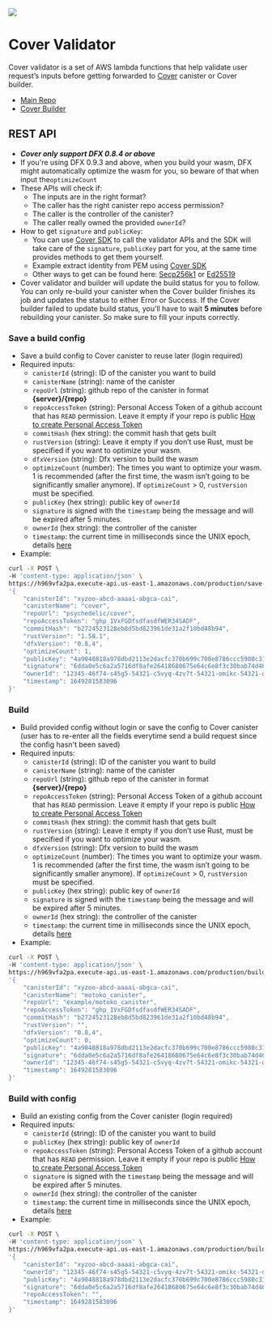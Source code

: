 ![](https://docs.covercode.ooo/overview/imgs/mainn.png)

# Cover Validator

Cover validator is a set of AWS lambda functions that help validate user request’s inputs before getting forwarded to [Cover](https://covercode.ooo/) canister or Cover builder.

- [Main Repo](https://github.com/Psychedelic/cover/)
- [Cover Builder](https://github.com/Psychedelic/cover-builder/)

## REST API

- **_Cover only support DFX 0.8.4 or above_**
- If you're using DFX 0.9.3 and above, when you build your wasm, DFX might automatically optimize the wasm for you, so beware of that when input the`optimizeCount`
- These APIs will check if:
  - The inputs are in the right format?
  - The caller has the right canister repo access permission?
  - The caller is the controller of the canister?
  - The caller really owned the provided `ownerId`?
- How to get `signature` and `publicKey`:
  - You can use [Cover SDK](https://github.com/Psychedelic/cover-sdk) to call the validator APIs and the SDK will take care of the `signature`, `publicKey` part for you, at the same time provides methods to get them yourself.
  - Example extract identity from PEM using [Cover SDK](https://github.com/Psychedelic/dfx-key/blob/main/cover-sdk.js)
  - Other ways to get can be found here: [Secp256k1](https://github.com/dfinity/keysmith) or [Ed25519](https://github.com/Psychedelic/dfx-key/blob/main/cover-sdk.js)
- Cover validator and builder will update the build status for you to follow. You can only re-build your canister when the Cover builder finishes its job and updates the status to either Error or Success. If the Cover builder failed to update build status, you’ll have to wait **5 minutes** before rebuilding your canister. So make sure to fill your inputs correctly.

### Save a build config

- Save a build config to Cover canister to reuse later (login required)
- Required inputs:
  - `canisterId` (string): ID of the canister you want to build
  - `canisterName` (string): name of the canister
  - `repoUrl` (string): github repo of the canister in format **{server}/{repo}**
  - `repoAccessToken` (string): Personal Access Token of a github account that has `READ` permission. Leave it empty if your repo is public [How to create Personal Access Token](https://docs.github.com/en/authentication/keeping-your-account-and-data-secure/creating-a-personal-access-token)
  - `commitHash` (hex string): the commit hash that gets built
  - `rustVersion` (string): Leave it empty if you don’t use Rust, must be specified if you want to optimize your wasm.
  - `dfxVersion` (string): Dfx version to build the wasm
  - `optimizeCount` (number): The times you want to optimize your wasm. 1 is recommended (after the first time, the wasm isn’t going to be significantly smaller anymore). If `optimizeCount` > 0, `rustVersion` must be specified.
  - `publicKey` (hex string): public key of `ownerId`
  - `signature` is signed with the `timestamp` being the message and will be expired after 5 minutes.
  - `ownerId` (hex string): the controller of the canister
  - `timestamp`: the current time in milliseconds since the UNIX epoch, details [here](https://currentmillis.com/)
- Example:

```bash
curl -X POST \
-H 'content-type: application/json' \
https://h969vfa2pa.execute-api.us-east-1.amazonaws.com/production/save-build-config -d \
'{
    "canisterId": "xyzoo-abcd-aaaai-abgca-cai",
    "canisterName": "cover",
    "repoUrl": "psychedelic/cover",
    "repoAccessToken": "ghp_1VxFGDfsdfasdfWER34SADF",
    "commitHash": "b2724523128eb8d5bd823961de31a2f10bd48b94",
    "rustVersion": "1.58.1",
    "dfxVersion": "0.8.4",
    "optimizeCount": 1,
    "publicKey": "4a9048818a978dbd2113e2dacfc370b699c700e8786ccc5980c31839a9af7c89",
    "signature": "6dda0e5c6a2a5716df8afe26418680675e64c6e8f3c30bab74d46bb33fe1ed621c179a7c8af2f554cbe213ddc89244f00c6cca95d43078aa24ac474075167164",
    "ownerId": "12345-46f74-s45g5-54321-c5vyq-4zv7t-54321-omikc-54321-olpgg-rqe",
    "timestamp": 1649281583096
}'
```

### Build

- Build provided config without login or save the config to Cover canister (user has to re-enter all the fields everytime send a build request since the config hasn't been saved)
- Required inputs:
  - `canisterId` (string): ID of the canister you want to build
  - `canisterName` (string): name of the canister
  - `repoUrl` (string): github repo of the canister in format **{server}/{repo}**
  - `repoAccessToken` (string): Personal Access Token of a github account that has `READ` permission. Leave it empty if your repo is public [How to create Personal Access Token](https://docs.github.com/en/authentication/keeping-your-account-and-data-secure/creating-a-personal-access-token)
  - `commitHash` (hex string): the commit hash that gets built
  - `rustVersion` (string): Leave it empty if you don’t use Rust, must be specified if you want to optimize your wasm.
  - `dfxVersion` (string): Dfx version to build the wasm
  - `optimizeCount` (number): The times you want to optimize your wasm. 1 is recommended (after the first time, the wasm isn’t going to be significantly smaller anymore). If `optimizeCount` > 0, `rustVersion` must be specified.
  - `publicKey` (hex string): public key of `ownerId`
  - `signature` is signed with the `timestamp` being the message and will be expired after 5 minutes.
  - `ownerId` (hex string): the controller of the canister
  - `timestamp`: the current time in milliseconds since the UNIX epoch, details [here](https://currentmillis.com/)
- Example:

```bash
curl -X POST \
-H 'content-type: application/json' \
https://h969vfa2pa.execute-api.us-east-1.amazonaws.com/production/build -d \
'{
    "canisterId": "xyzoo-abcd-aaaai-abgca-cai",
    "canisterName": "motoko_canister",
    "repoUrl": "example/motoko_canister",
    "repoAccessToken": "ghp_1VxFGDfsdfasdfWER34SADF",
    "commitHash": "b2724523128eb8d5bd823961de31a2f10bd48b94",
    "rustVersion": "",
    "dfxVersion": "0.8.4",
    "optimizeCount": 0,
    "publicKey": "4a9048818a978dbd2113e2dacfc370b699c700e8786ccc5980c31839a9af7c89",
    "signature": "6dda0e5c6a2a5716df8afe26418680675e64c6e8f3c30bab74d46bb33fe1ed621c179a7c8af2f554cbe213ddc89244f00c6cca95d43078aa24ac474075167164",
    "ownerId": "12345-46f74-s45g5-54321-c5vyq-4zv7t-54321-omikc-54321-olpgg-rqe",
    "timestamp": 1649281583096
}'
```

### Build with config

- Build an existing config from the Cover canister (login required)
- Required inputs:
  - `canisterId` (string): ID of the canister you want to build
  - `publicKey` (hex string): public key of `ownerId`
  - `repoAccessToken` (string): Personal Access Token of a github account that has `READ` permission. Leave it empty if your repo is public [How to create Personal Access Token](https://docs.github.com/en/authentication/keeping-your-account-and-data-secure/creating-a-personal-access-token)
  - `signature` is signed with the `timestamp` being the message and will be expired after 5 minutes.
  - `ownerId` (hex string): the controller of the canister
  - `timestamp`: the current time in milliseconds since the UNIX epoch, details [here](https://currentmillis.com/)
- Example:

```bash
curl -X POST \
-H 'content-type: application/json' \
https://h969vfa2pa.execute-api.us-east-1.amazonaws.com/production/build-with-config -d \
'{
    "canisterId": "xyzoo-abcd-aaaai-abgca-cai",
    "ownerId": "12345-46f74-s45g5-54321-c5vyq-4zv7t-54321-omikc-54321-olpgg-rqe",
    "publicKey": "4a9048818a978dbd2113e2dacfc370b699c700e8786ccc5980c31839a9af7c89",
    "signature": "6dda0e5c6a2a5716df8afe26418680675e64c6e8f3c30bab74d46bb33fe1ed621c179a7c8af2f554cbe213ddc89244f00c6cca95d43078aa24ac474075167164",
    "repoAccessToken": "",
    "timestamp": 1649281583096
}'
```
